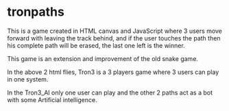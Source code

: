 # tronpaths
This is a game created in HTML canvas and JavaScript where 3 users move forward with leaving the track behind, and if the user touches the path then his complete path will be erased, the last one left is the winner.

This game is an extension and improvement of the old snake game.

In the above 2 html flies, Tron3 is a 3 players game where 3 users can play in one system.

In the Tron3_AI only one user can play and the other 2 paths act as a bot with some Artificial intelligence.

